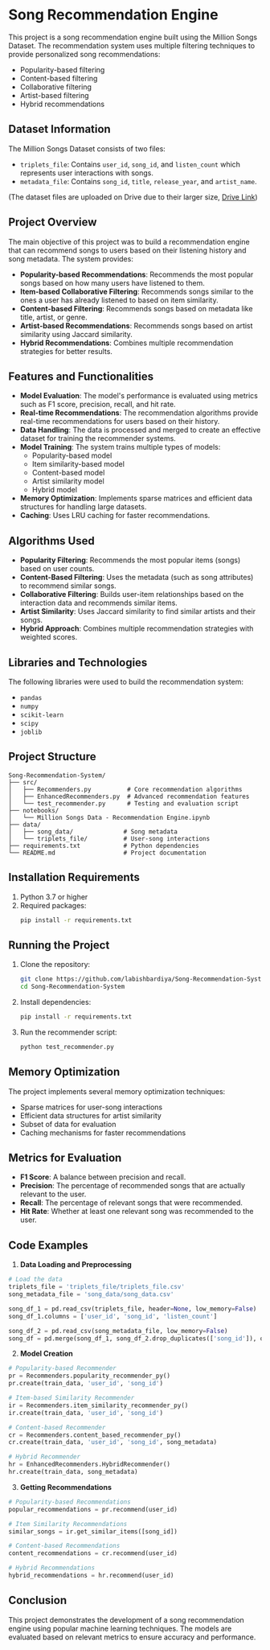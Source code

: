 # Song Recommendation Engine

This project is a song recommendation engine built using the Million Songs Dataset. The recommendation system uses multiple filtering techniques to provide personalized song recommendations:

- Popularity-based filtering
- Content-based filtering
- Collaborative filtering
- Artist-based filtering
- Hybrid recommendations

## Dataset Information
The Million Songs Dataset consists of two files:
- `triplets_file`: Contains `user_id`, `song_id`, and `listen_count` which represents user interactions with songs.
- `metadata_file`: Contains `song_id`, `title`, `release_year`, and `artist_name`.

(The dataset files are uploaded on Drive due to their larger size, [Drive Link](https://drive.google.com/drive/folders/1BxdFjDC774GiUqZcU01foMqZAgIR1XcS?usp=sharing))

## Project Overview
The main objective of this project was to build a recommendation engine that can recommend songs to users based on their listening history and song metadata. The system provides:

- **Popularity-based Recommendations**: Recommends the most popular songs based on how many users have listened to them.
- **Item-based Collaborative Filtering**: Recommends songs similar to the ones a user has already listened to based on item similarity.
- **Content-based Filtering**: Recommends songs based on metadata like title, artist, or genre.
- **Artist-based Recommendations**: Recommends songs based on artist similarity using Jaccard similarity.
- **Hybrid Recommendations**: Combines multiple recommendation strategies for better results.

## Features and Functionalities
- **Model Evaluation**: The model's performance is evaluated using metrics such as F1 score, precision, recall, and hit rate.
- **Real-time Recommendations**: The recommendation algorithms provide real-time recommendations for users based on their history.
- **Data Handling**: The data is processed and merged to create an effective dataset for training the recommender systems.
- **Model Training**: The system trains multiple types of models:
  - Popularity-based model
  - Item similarity-based model
  - Content-based model
  - Artist similarity model
  - Hybrid model
- **Memory Optimization**: Implements sparse matrices and efficient data structures for handling large datasets.
- **Caching**: Uses LRU caching for faster recommendations.

## Algorithms Used
- **Popularity Filtering**: Recommends the most popular items (songs) based on user counts.
- **Content-Based Filtering**: Uses the metadata (such as song attributes) to recommend similar songs.
- **Collaborative Filtering**: Builds user-item relationships based on the interaction data and recommends similar items.
- **Artist Similarity**: Uses Jaccard similarity to find similar artists and their songs.
- **Hybrid Approach**: Combines multiple recommendation strategies with weighted scores.

## Libraries and Technologies
The following libraries were used to build the recommendation system:
- `pandas`
- `numpy`
- `scikit-learn`
- `scipy`
- `joblib`

## Project Structure
```
Song-Recommendation-System/
├── src/
│   ├── Recommenders.py          # Core recommendation algorithms
│   ├── EnhancedRecommenders.py  # Advanced recommendation features
│   └── test_recommender.py      # Testing and evaluation script
├── notebooks/
│   └── Million Songs Data - Recommendation Engine.ipynb
├── data/
│   ├── song_data/              # Song metadata
│   └── triplets_file/          # User-song interactions
├── requirements.txt            # Python dependencies
└── README.md                   # Project documentation
```

## Installation Requirements
1. Python 3.7 or higher
2. Required packages:
   ```bash
   pip install -r requirements.txt
   ```

## Running the Project
1. Clone the repository:
   ```bash
   git clone https://github.com/labishbardiya/Song-Recommendation-System.git
   cd Song-Recommendation-System
   ```

2. Install dependencies:
   ```bash
   pip install -r requirements.txt
   ```

3. Run the recommender script:
   ```bash
   python test_recommender.py
   ```

## Memory Optimization
The project implements several memory optimization techniques:
- Sparse matrices for user-song interactions
- Efficient data structures for artist similarity
- Subset of data for evaluation
- Caching mechanisms for faster recommendations

## Metrics for Evaluation
- **F1 Score**: A balance between precision and recall.
- **Precision**: The percentage of recommended songs that are actually relevant to the user.
- **Recall**: The percentage of relevant songs that were recommended.
- **Hit Rate**: Whether at least one relevant song was recommended to the user.

## Code Examples
1. **Data Loading and Preprocessing**
```python
# Load the data
triplets_file = 'triplets_file/triplets_file.csv'
song_metadata_file = 'song_data/song_data.csv'

song_df_1 = pd.read_csv(triplets_file, header=None, low_memory=False)
song_df_1.columns = ['user_id', 'song_id', 'listen_count']

song_df_2 = pd.read_csv(song_metadata_file, low_memory=False)
song_df = pd.merge(song_df_1, song_df_2.drop_duplicates(['song_id']), on="song_id", how="left")
```

2. **Model Creation**
```python
# Popularity-based Recommender
pr = Recommenders.popularity_recommender_py()
pr.create(train_data, 'user_id', 'song_id')

# Item-based Similarity Recommender
ir = Recommenders.item_similarity_recommender_py()
ir.create(train_data, 'user_id', 'song_id')

# Content-based Recommender
cr = Recommenders.content_based_recommender_py()
cr.create(train_data, 'user_id', 'song_id', song_metadata)

# Hybrid Recommender
hr = EnhancedRecommenders.HybridRecommender()
hr.create(train_data, song_metadata)
```

3. **Getting Recommendations**
```python
# Popularity-based Recommendations
popular_recommendations = pr.recommend(user_id)

# Item Similarity Recommendations
similar_songs = ir.get_similar_items([song_id])

# Content-based Recommendations
content_recommendations = cr.recommend(user_id)

# Hybrid Recommendations
hybrid_recommendations = hr.recommend(user_id)
```

## Conclusion
This project demonstrates the development of a song recommendation engine using popular machine learning techniques. The models are evaluated based on relevant metrics to ensure accuracy and performance.
